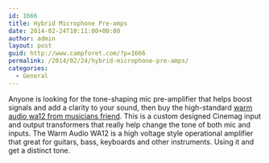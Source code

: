 ```yaml
---
id: 1666
title: Hybrid Microphone Pre-amps
date: 2014-02-24T10:11:00+00:00
author: admin
layout: post
guid: http://www.campforet.com/?p=1666
permalink: /2014/02/24/hybrid-microphone-pre-amps/
categories:
  - General
---
```

Anyone is looking for the tone-shaping mic pre-amplifier that helps boost signals and add a clarity to your sound, then buy the high-standard [warm audio wa12 from musicians friend](http://www.musiciansfriend.com/pro-audio/warm-audio-warm-audio-wa12-microphone-preamp). This is a custom designed Cinemag input and output transformers that really help change the tone of both mic and inputs. The Warm Audio WA12 is a high voltage style operational amplifier that great for guitars, bass, keyboards and other instruments. Using it and get a distinct tone.